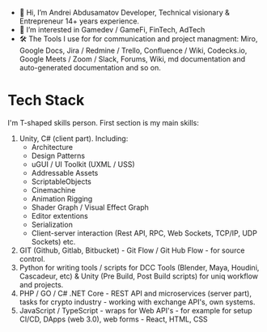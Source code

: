 - 👋 Hi, I’m Andrei Abdusamatov Developer, Technical visionary & Entrepreneur 14+ years experience.
- 👀 I’m interested in Gamedev / GameFi, FinTech, AdTech
- 🛠 The Tools I use for for communication and project managment: Miro, Google Docs, Jira / Redmine / Trello, Confluence / Wiki, Codecks.io, Google Meets / Zoom / Slack, Forums, Wiki, md documentation and auto-generated documentation and so on.

# Tech Stack
I'm T-shaped skills person. First section is my main skills:
1. Unity, C# (client part). Including:
    - Architecture
    - Design Patterns
    - uGUI / UI Toolkit (UXML / USS)
    - Addressable Assets
    - ScriptableObjects
    - Cinemachine
    - Animation Rigging
    - Shader Graph / Visual Effect Graph
    - Editor extentions
    - Serialization
    - Сlient-server interaction (Rest API, RPC, Web Sockets, TCP/IP, UDP Sockets) etc.
2. GIT (Github, Gitlab, Bitbucket) - Git Flow / Git Hub Flow - for source control.
3. Python for writing tools / scripts for DCC Tools (Blender, Maya, Houdini, Cascadeur, etc) & Unity (Pre Build, Post Build scripts) for uniq workflow and projects.
4. PHP / GO / C# .NET Core - REST API and microservices (server part), tasks for crypto industry - working with exchange API's, own systems.
5. JavaScript / TypeScript - wraps for Web API's - for example for setup CI/CD, DApps (web 3.0), web forms - React, HTML, CSS
